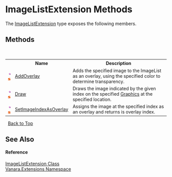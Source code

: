 # ImageListExtension Methods
 

The <a href="37f78934-2ff4-2132-4399-746b22e4b014">ImageListExtension</a> type exposes the following members.


## Methods
&nbsp;<table><tr><th></th><th>Name</th><th>Description</th></tr><tr><td>![Public method](media/pubmethod.gif "Public method")![Static member](media/static.gif "Static member")</td><td><a href="4bcf0d83-a8bd-52c1-e09e-af3911e2bb0f">AddOverlay</a></td><td>
Adds the specified image to the ImageList as an overlay, using the specified color to determine transparency.</td></tr><tr><td>![Public method](media/pubmethod.gif "Public method")![Static member](media/static.gif "Static member")</td><td><a href="7281cef7-f034-c0c1-46c9-88c80e05e52f">Draw</a></td><td>
Draws the image indicated by the given index on the specified <a href="http://msdn2.microsoft.com/en-us/library/ac148eb3" target="_blank">Graphics</a> at the specified location.</td></tr><tr><td>![Public method](media/pubmethod.gif "Public method")![Static member](media/static.gif "Static member")</td><td><a href="f580f088-17fd-69d3-5274-4c69b68896f2">SetImageIndexAsOverlay</a></td><td>
Assigns the image at the specified index as an overlay and returns is overlay index.</td></tr></table>&nbsp;
<a href="#imagelistextension-methods">Back to Top</a>

## See Also


#### Reference
<a href="37f78934-2ff4-2132-4399-746b22e4b014">ImageListExtension Class</a><br /><a href="9abe54ff-18ce-e333-beed-30e855655381">Vanara.Extensions Namespace</a><br />